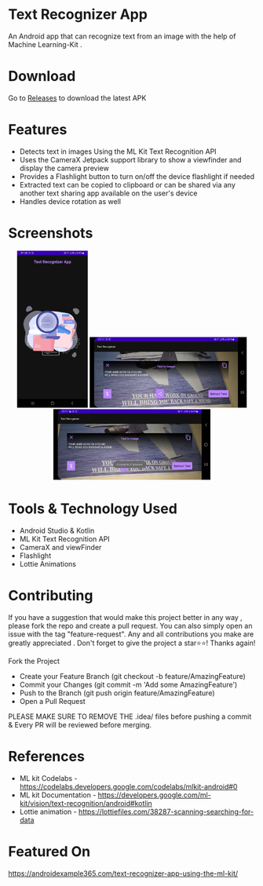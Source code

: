 # Text Recognizer App

An Android app that can recognize text from an image with the help of Machine Learning-Kit .

# Download

Go to [Releases](https://github.com/krishnachaitanya0107/TextRecognizerApp/releases) to download the latest APK

# Features

- Detects text in images Using the ML Kit Text Recognition API
- Uses the CameraX Jetpack support library to show a viewfinder and display the camera preview 
- Provides a Flashlight button to turn on/off the device flashlight if needed
- Extracted text can be copied to clipboard or can be shared via any another text sharing app available on the user's device
- Handles device rotation as well 

# Screenshots
<p align="center">
  <img src="./docs/screenshots/Splash Screen.jpg" alt="Splash Screen" width="144" height="320" margin="30">
  <img src="./docs/screenshots/Text Extraction.jpg" alt="Text Extraction Screen" width="320" height="144" margin="30">
  <img src="./docs/screenshots/Copied to clipboard.jpg" alt="Copied to clipboard Screen" width="320" height="144" margin="30">
</p>

# Tools & Technology Used

- Android Studio & Kotlin
- ML Kit Text Recognition API
- CameraX and viewFinder
- Flashlight
- Lottie Animations

# Contributing

If you have a suggestion that would make this project better in any way , please fork the repo and create a pull request.
You can also simply open an issue with the tag "feature-request". Any and all contributions you make are greatly appreciated . 
Don't forget to give the project a star⭐⭐! Thanks again!

Fork the Project
- Create your Feature Branch (git checkout -b feature/AmazingFeature)
- Commit your Changes (git commit -m 'Add some AmazingFeature')
- Push to the Branch (git push origin feature/AmazingFeature)
- Open a Pull Request

PLEASE MAKE SURE TO REMOVE THE .idea/ files before pushing a commit & Every PR will be reviewed before merging.

# References

- ML kit Codelabs - https://codelabs.developers.google.com/codelabs/mlkit-android#0
- ML kit Documentation - https://developers.google.com/ml-kit/vision/text-recognition/android#kotlin
- Lottie animation - https://lottiefiles.com/38287-scanning-searching-for-data

# Featured On

https://androidexample365.com/text-recognizer-app-using-the-ml-kit/
